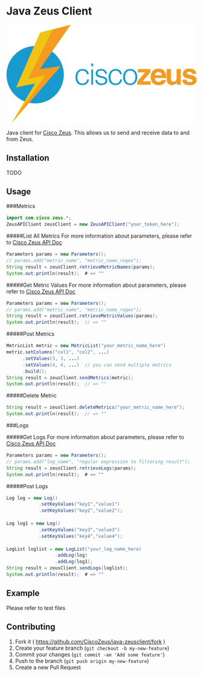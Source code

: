 # Java Zeus Client

![Alt text](/docs/images/zeus-logo.png?raw=true "Zeus Logo")

Java client for [Cisco Zeus](http://www.ciscozeus.io/). This allows us to send and receive data to and from Zeus.

## Installation

TODO

## Usage
###Metrics
```java
import com.cisco.zeus.*;
ZeusAPIClient zeusClient = new ZeusAPIClient("your_token_here");
```

#####List All Metrics
For more information about parameters, please refer to [Cisco Zeus API Doc](http://www.ciscozeus.io/)
```java
Parameters params = new Parameters();
// params.add("metric_name", "metric_name_regex");
String result = zeusClient.retrieveMetricNames(params);
System.out.println(result);  # => ""
```

#####Get Metric Values
For more information about parameters, please refer to [Cisco Zeus API Doc](http://www.ciscozeus.io/)
```java
Parameters params = new Parameters();
// params.add("metric_name", "metric_name_regex");
String result = zeusClient.retrieveMetricValues(params);
System.out.println(result);  // => ""
```

#####Post Metrics

```java
MetricList metric = new MetricList("your_metric_name_here")
metric.setColumns("col1", "col2", ...)
      .setValues(3, 3, ...)
      .setValues(4, 4, ...)  // you can send multiple metrics
      .build();
String result = zeusClient.sendMetrics(metric);
System.out.println(result);  // => ""
```

#####Delete Metric

```java
String result = zeusClient.deleteMetrics("your_metric_name_here");
System.out.println(result);  // => ""
```
###Logs

#####Get Logs
For more information about parameters, please refer to [Cisco Zeus API Doc](http://www.ciscozeus.io/)
```java
Parameters params = new Parameters();
// params.add("log_name", "regular expression to filtering result");
String result = zeusClient.retrieveLogs(params);
System.out.println(result);  # => ""
```

#####Post Logs
```java
Log log = new Log()
            .setKeyValues("key1","value1")
            .setKeyValues("key2","value2");

Log log1 = new Log()
            .setKeyValues("key3","value3")
            .setKeyValues("key4","value4");

LogList loglist = new LogList("your_log_name_here)
                  .addLog(log)
                  .addLog(log1);
String result = zeusClient.sendLogs(loglist);
System.out.println(result);  # => ""
```
## Example
Please refer to test files

## Contributing

1. Fork it ( https://github.com/CiscoZeus/java-zeusclient/fork )
2. Create your feature branch (`git checkout -b my-new-feature`)
3. Commit your changes (`git commit -am 'Add some feature'`)
4. Push to the branch (`git push origin my-new-feature`)
5. Create a new Pull Request
